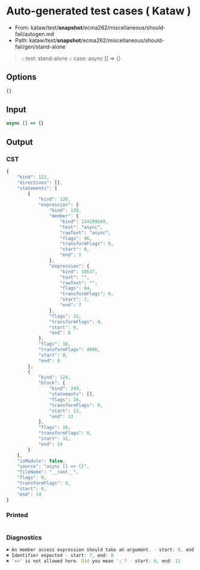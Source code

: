 # Auto-generated test cases ( Kataw )
- From: kataw/test/__snapshot__/ecma262/miscellaneous/should-fail/autogen.md
- Path: kataw/test/__snapshot__/ecma262/miscellaneous/should-fail/gen/stand-alone
> :: test: stand-alone
> :: case: async [] => {}
## Options

`````js
{}
`````
## Input

`````js
async [] => {}
`````
## Output

### CST

```javascript
{
    "kind": 122,
    "directives": [],
    "statements": [
        {
            "kind": 120,
            "expression": {
                "kind": 130,
                "member": {
                    "kind": 134299649,
                    "text": "async",
                    "rawText": "async",
                    "flags": 96,
                    "transformFlags": 0,
                    "start": 0,
                    "end": 5
                },
                "expression": {
                    "kind": 16637,
                    "text": "",
                    "rawText": "",
                    "flags": 64,
                    "transformFlags": 0,
                    "start": 7,
                    "end": 7
                },
                "flags": 32,
                "transformFlags": 4,
                "start": 0,
                "end": 8
            },
            "flags": 16,
            "transformFlags": 4096,
            "start": 0,
            "end": 8
        },
        {
            "kind": 124,
            "block": {
                "kind": 249,
                "statements": [],
                "flags": 16,
                "transformFlags": 0,
                "start": 13,
                "end": 13
            },
            "flags": 16,
            "transformFlags": 0,
            "start": 11,
            "end": 14
        }
    ],
    "isModule": false,
    "source": "async [] => {}",
    "fileName": "__root__",
    "flags": 0,
    "transformFlags": 0,
    "start": 0,
    "end": 14
}
```

### Printed

```javascript

```

### Diagnostics

```javascript
✖ An member access expression should take an argument. - start: 0, end: 8
✖ Identifier expected - start: 7, end: 8
✖ '=>' is not allowed here. Did you mean ';'? - start: 8, end: 11

```

